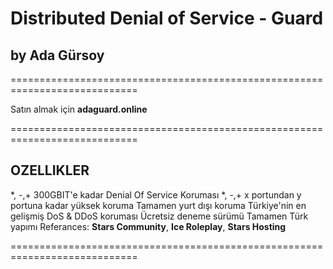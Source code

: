 # Distributed Denial of Service - Guard
## by Ada Gürsoy
============================================================================

Satın almak için **adaguard.online**

============================================================================

## OZELLIKLER
*, -,+ 300GBIT'e kadar Denial Of Service Koruması
*, -,+ x portundan y portuna kadar yüksek koruma
Tamamen yurt dışı koruma
Türkiye'nin en gelişmiş DoS & DDoS koruması
Ücretsiz deneme sürümü
Tamamen Türk yapımı
Referances: **Stars Community**, **Ice Roleplay**, **Stars Hosting**

============================================================================
